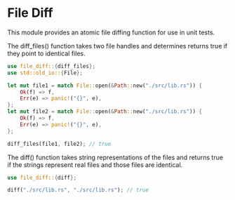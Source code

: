 # File Diff

This module provides an atomic file diffing function for use in unit tests.

The diff\_files() function takes two file handles and determines returns true
if they point to identical files.

```rust
use file_diff::{diff_files};
use std::old_io::{File};

let mut file1 = match File::open(&Path::new("./src/lib.rs")) {
    Ok(f) => f,
    Err(e) => panic!("{}", e),
};
let mut file2 = match File::open(&Path::new("./src/lib.rs")) {
    Ok(f) => f,
    Err(e) => panic!("{}", e),
};

diff_files(file1, file2); // true
```

The diff() function takes string representations of the files and returns true
if the strings represent real files and those files are identical.

```rust
use file_diff::{diff};

diff("./src/lib.rs", "./src/lib.rs"); // true
```
